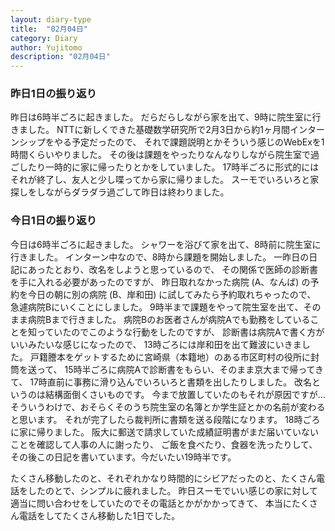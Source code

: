 ```yaml
---
layout: diary-type
title:  "02月04日"
category: Diary
author: Yujitomo
description: "02月04日"
---
```




### 昨日1日の振り返り

昨日は6時半ごろに起きました。
だらだらしながら家を出て、9時に院生室に行きました。
NTTに新しくできた基礎数学研究所で2月3日から約1ヶ月間インターンシップをやる予定だったので、
それで課題説明とかそういう感じのWebExを1時間くらいやりました。
その後は課題をやったりなんなりしながら院生室で過ごしたり一時的に家に帰ったりとかをしていました。
17時半ごろに形式的にはそれが終了し、友人と少し喋ってから家に帰りました。
スーモでいろいろと家探しをしながらダラダラ過ごして昨日は終わりました。


### 今日1日の振り返り

今日は6時半ごろに起きました。
シャワーを浴びて家を出て、8時前に院生室に行きました。
インターン中なので、8時から課題を開始しました。
一昨日の日記にあったとおり、改名をしようと思っているので、
その関係で医師の診断書を手に入れる必要があったのですが、
昨日取れなかった病院 (A、なんば) の予約を今日の朝に別の病院 (B、岸和田) に試してみたら予約取れちゃったので、
急遽病院Bにいくことにしました。
9時半まで課題をやって院生室を出て、そのまま病院Bまで行きました。
病院Bのお医者さんが病院Aでも勤務をしていることを知っていたのでこのような行動をしたのですが、
診断書は病院Aで書く方がいいみたいな感じになったので、
13時ごろには岸和田を出て難波にいきました。
戸籍謄本をゲットするために宮崎県（本籍地）のある市区町村の役所に封筒を送って、
15時半ごろに病院Aで診断書をもらい、そのまま京大まで帰ってきて、
17時直前に事務に滑り込んでいろいろと書類を出したりしました。
改名というのは結構面倒くさいものです。
今まで放置していたのもそれが原因ですが...
そういうわけで、おそらくそのうち院生室の名簿とか学生証とかの名前が変わると思います。
それが完了したら裁判所に書類を送る段階になります。
18時ごろに家に帰りました。
阪大に郵送で請求していた成績証明書がまだ届いていないことを確認して人事の人に謝ったり、
ご飯を食べたり、食器を洗ったりして、その後この日記を書いています。今だいたい19時半です。

たくさん移動したのと、それぞれかなり時間的にシビアだったのと、たくさん電話をしたのとで、シンプルに疲れました。
昨日スーモでいい感じの家に対して適当に問い合わせをしていたのでその電話とかがかかってきて、
本当にたくさん電話をしてたくさん移動した1日でした。
